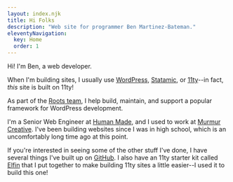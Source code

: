 ```yaml
---
layout: index.njk
title: Hi Folks
description: "Web site for programmer Ben Martinez-Bateman."
eleventyNavigation:
  key: Home
  order: 1
---
```


Hi! I'm Ben, a web developer.

When I'm building sites, I usually use [WordPress](https://wordpress.org), [Statamic](https://statamic.com), or [11ty](https://www.11ty.dev/)--in fact, *this* site is built on 11ty!

As part of the [Roots team](https:roots.io), I help build, maintain, and support a popular framework for WordPress development.

I'm a Senior Web Engineer at [Human Made](https://humanmade.com), and I used to work at [Murmur Creative](https://murmurcreative.com). I've been building websites since I was in high school, which is an uncomfortably long time ago at this point.

If you're interested in seeing some of the other stuff I've done, I have several things I've built up on [GitHub](https://www.github.com/alwaysblank). I also have an 11ty starter kit called [Elfin](https://11in.alwaysblank.dev) that I put together to make building 11ty sites a little easier--I used it to build this one!
